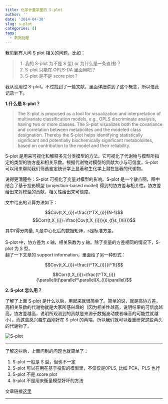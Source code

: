 ```yaml
---
title: 化学计量学里的 S-plot
author: ''
date: '2014-04-30'
slug: s-plot
categories: []
tags:
  - 数据处理
---
```


我见到有人问 S plot 相关的问题，比如：        

>1. 我的 S-plot 为不是 S 型( or 为什么是一条直线)？
>2. S-plot 只能在 OPLS-DA 里面用吧？
>3. S-plot 是不是 score plot？  

我从没用过 S-plot。不过找到了一篇文献，里面详细讲到了这个概念，所以借此记录一下。

**1.什么是 S-plot？**  

>The S-plot is proposed as a tool for visualization and interpretation of multivariate classification models, e.g., OPLS discriminate analysis, having two or more classes. The S-plot visualizes both the covariance and correlation between metabolites and the modeled class designation. Thereby the S-plot helps identifying statistically significant and potentially biochemically significant metabololites, based on contribution to the model and their reliability.  

S-plot 是用来可视化和解释多元分类模型的方法。它可视化了代谢物与模型所指定的类型的协方差和相关系数。根据代谢物对模型的贡献大小与可信度，S-plot 可以用来帮助我们筛选鉴定统计学上显著和生化学上潜在显著的代谢物。  

说得更清楚些：S-plot 可视化了变量对模型的影响。S-plot 是一个散点图，图中结合了基于投影模型 (projection-based model) 得到的协方差与相关性。协方差给出来对模型的贡献，相关性给出来可信度。  

文中给出的计算方法如下：    

$$Cov(t,X_{i})=\frac{t^TX_{i}}{N-1}$$
$$Corr(t,X_{i})=\frac{Cov(t,X_{i})}{s_{t}s_{Xi}})$$ 

其中$t$得分向量, $X_{i}$是中心化后的数据矩阵，$s$是标准方差。   

S-plot 中，协方差为 x 轴，相关系数为 y 轴。除了变量的方差相同的情况下，S-plot 为 S 型。  
翻了一下文章的 support information，里面给了另一种形式： 

$$Cov(t,X_{i})=\frac{t^TX_{i}}{t^Tt}$$

$$Corr(t,X_{i})=\frac{t^TX_{i}}{\parallel(t)\parallel*\parallel(X_{i})\parallel}$$ 

**2. S-plot 怎么用？**  

了解了上面 S-plot 是什么以后，用起来就很简单了。简单的说，就是高协方差，高相关系数的代谢物就是大家所感兴趣的（因为相关性越高，说明结果的可信度越高，协方差越高，说明所观测到的贡献是来源于数据波动或者噪音的可能性就越小）。而这些感兴趣东西刚好在 S-plot 的两端。所以我们就可以着重研究这些两头的代谢物了。  

![S-plot](http://i.imgur.com/z1YHVpH.jpg)

***
了解这些后，上面问到的问题也就简单了： 

1. S-plot 一般是 S 型，但也不一定
2. S-plot 可以在用在基于投影的模型里，不仅仅是0PLS, 比如 PCA，PLS 也行
3. S-plot 不是 score plot
4. S-plot 不是用来衡量模型好坏的方法  

文章链接[这里](http://pubs.acs.org/doi/abs/10.1021/ac0713510)
***